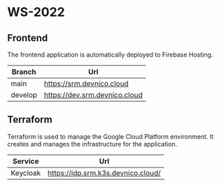 # WS-2022

## Frontend

The frontend application is automatically deployed to Firebase Hosting.

| Branch  | Url                           |
| ------- | ----------------------------- |
| main    | https://srm.devnico.cloud     |
| develop | https://dev.srm.devnico.cloud |

## Terraform

Terraform is used to manage the Google Cloud Platform environment. It creates and manages the infrastructure for the application.

| Service  | Url                                |
| -------- | ---------------------------------- |
| Keycloak | https://idp.srm.k3s.devnico.cloud/ |